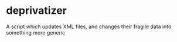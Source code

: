 # deprivatizer
A script which updates XML files, and changes their fragile data into something more generic 
